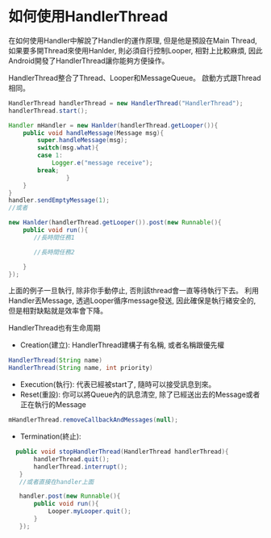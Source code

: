 # 如何使用HandlerThread

在如何使用Handler中解說了Handler的運作原理, 但是他是預設在Main Thread, 如果要多開Thread來使用Hanlder, 則必須自行控制Looper,
相對上比較麻煩, 因此Android開發了HandlerThread讓你能夠方便操作。

HandlerThread整合了Thread、Looper和MessageQueue。
啟動方式跟Thread相同。


```java
HandlerThread handlerThread = new HandlerThread("HandlerThread");
handlerThread.start();

Handler mHandler = new Hanlder(handlerThread.getLooper()){
    public void handleMessage(Message msg){
        super.handleMessage(msg);
        switch(msg.what){
        case 1:
            Logger.e("message receive");
        break;
                }
    }
}
handler.sendEmptyMessage(1);
//或者

new Hanlder(handlerThread.getLooper()).post(new Runnable(){
    public void run(){
       //長時間任務1

       //長時間任務2

    }
});
```

上面的例子一旦執行, 除非你手動停止, 否則該thread會一直等待執行下去。
利用Handler丟Message,
透過Looper循序message發送, 因此確保是執行緒安全的,
但是相對缺點就是效率會下降。

HandlerThread也有生命周期

- Creation(建立): HandlerThread建構子有名稱, 或者名稱跟優先權


```java
HandlerThread(String name)
HandlerThread(String name, int priority)
```
- Execution(執行): 代表已經被start了, 隨時可以接受訊息到來。
- Reset(重設): 你可以將Queue內的訊息清空, 除了已經送出去的Message或者正在執行的Message

```java
mHandlerThread.removeCallbackAndMessages(null);
```

- Termination(終止):

```java
  public void stopHandlerThread(HandlerThread handlerThread){
       handlerThread.quit();
       handlerThread.interrupt();
   }
   //或者直接在handler上面

   handler.post(new Runnable(){
       public void run(){
           Looper.myLooper.quit();
       }
   }); 
   ```



